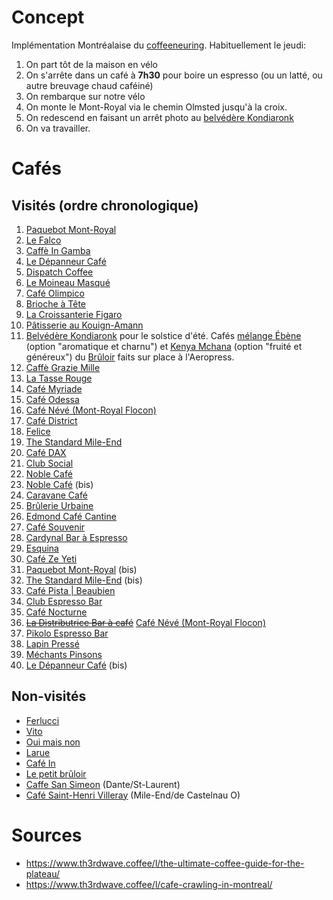 # Concept

Implémentation Montréalaise du [coffeeneuring](https://chasingmailboxes.com/category/coffeeneuring/).  Habituellement le jeudi:

1. On part tôt de la maison en vélo
2. On s'arrête dans un café à **7h30** pour boire un espresso (ou un latté, ou autre breuvage chaud caféiné)
3. On rembarque sur notre vélo
4. On monte le Mont-Royal via le chemin Olmsted jusqu'à la croix.
5. On redescend en faisant un arrêt photo au [belvédère Kondiaronk](https://www.openstreetmap.org/#map=19/45.50353/-73.58738)
6. On va travailler.


# Cafés

## Visités (ordre chronologique)

1. [Paquebot Mont-Royal](https://www.paquebot.ca/paquebot-montroyal)
2. [Le Falco](https://www.cafefalco.ca/)
3. [Caffè In Gamba](https://caffeingamba.com/)
4. [Le Dépanneur Café](https://www.facebook.com/depcafelive/)
5. [Dispatch Coffee](https://www.dispatchcoffee.ca/)
6. [Le Moineau Masqué](https://www.facebook.com/lemoineaumasque/)
7. [Café Olimpico](https://www.cafeolimpico.com/)
8. [Brioche à Tête](https://www.briocheatete.ca/)
9. [La Croissanterie Figaro](https://www.lacroissanteriefigaro.com)
10. [Pâtisserie au Kouign-Amann](https://www.facebook.com/pages/P%C3%A2tisserie-au-Kouign-Amann/129622323770489)
11. [Belvédère Kondiaronk](https://www.openstreetmap.org/#map=19/45.50353/-73.58738) pour le solstice d'été. Cafés [mélange Ébène](https://www.lebruloir.com/products/ebene) (option "aromatique et charnu") et [Kenya Mchana](https://www.lebruloir.com/products/kenya-brun-ab) (option "fruité et généreux") du [Brûloir](https://www.lebruloir.com/) faits sur place à l'Aeropress.
12. [Caffè Grazie Mille](http://montreal.caffegraziemille.com/)
13. [La Tasse Rouge](https://www.latasserouge.ca/)
14. [Café Myriade](http://www.cafemyriade.com/wp/fr/le-plateau/)
15. [Café Odessa](https://fr-ca.facebook.com/cafeodessa/)
16. [Café Névé (Mont-Royal Flocon)](https://www.cafeneve.com/)
17. [Café District](https://www.facebook.com/cafedistrictmileend/)
18. [Felice](https://www.cafefelice.ca/)
19. [The Standard Mile-End](https://g.page/the-standard-mile-end?share)
20. [Café DAX](https://www.cafedax.com/)
21. [Club Social](https://www.yellowpages.ca/bus/Quebec/Montreal/Club-Social-Cafe/7749953.html?what=club+social+cafe&where=Montr%C3%A9al%2C+QC&useContext=false)
22. [Noble Café](https://www.facebook.com/Noblecafemtl/)
23. [Noble Café](https://www.facebook.com/Noblecafemtl/) (bis)
24. [Caravane Café](https://www.facebook.com/LeCaravaneCafe/)
25. [Brûlerie Urbaine](https://www.brulerieurbaine.ca)
26. [Edmond Café Cantine](https://www.facebook.com/edmondcafecantine/)
27. [Café Souvenir](https://www.cafesouvenir.ca)
28. [Cardynal Bar à Espresso](https://www.facebook.com/CardynalEspresso/)
29. [Esquina](https://www.facebook.com/esquina.baracafe/)
30. [Café Ze Yeti](https://www.facebook.com/zeyeti.cafe/)
31. [Paquebot Mont-Royal](https://www.paquebot.ca/paquebot-montroyal) (bis)
32. [The Standard Mile-End](https://g.page/the-standard-mile-end?share) (bis)
33. [Café Pista | Beaubien](https://www.cafepista.com)
34. [Club Espresso Bar](https://leclub.cc/)
35. [Café Nocturne](https://www.facebook.com/pg/nocturnecafe/)
36. ~~[La Distributrice Bar à café](https://www.ladistributrice.com/)~~ [Café Névé (Mont-Royal Flocon)](https://www.cafeneve.com/)
37. [Pikolo Espresso Bar](http://pikoloespresso.com/)
38. [Lapin Pressé](https://www.facebook.com/Lapin-Press%C3%A9-99660028665)
39. [Méchants Pinsons](https://www.facebook.com/mechantspinsons/)
40. [Le Dépanneur Café](https://www.facebook.com/depcafelive/) (bis)


## Non-visités

* [Ferlucci](https://www.facebook.com/cafeferlucci)
* [Vito](http://cafevito.ca)
* [Oui mais non](http://www.cafeouimaisnon.com)
* [Larue](https://www.facebook.com/caffedellavia)
* [Café In](https://cafeinmtl.com)
* [Le petit brûloir](https://www.facebook.com/lepetitbruloir)
* [Caffe San Simeon](https://www.instagram.com/caffesansimeon/?hl=fr) (Dante/St-Laurent)
* [Café Saint-Henri Villeray](https://sainthenri.ca/pages/quartier-general-headquarters) (Mile-End/de Castelnau O)


# Sources

* https://www.th3rdwave.coffee/l/the-ultimate-coffee-guide-for-the-plateau/
* https://www.th3rdwave.coffee/l/cafe-crawling-in-montreal/
